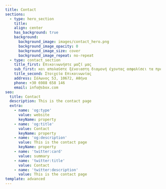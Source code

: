 ```yaml
---
title: Contact
sections:
  - type: hero_section
    title: 
    align: center
    has_background: true
    background: 
      background_image: images/contact_hero.png
      background_image_opacity: 0
      background_image_size: cover
      background_image_repeat: no-repeat
  - type: contact_section
    title_first: Επικοινωνήστε μαζί μας
    sub_first: και απολαύστε ξένοιαστη διαμονή έχοντας ασφαλίσει τα προσωπικά σας αντικείμενα στα οποία έχετε απεριόριστη πρόσβαση ανεξαρτήτως ημέρας ή ώρας. 
    title_second: Στοιχεία Επικοινωνίας
    address: Σόλωνος 53, 10672, Αθήνα
    phone: +30 6988 658 146
    email: info@sbox.com
seo:
  title: Contact
  description: This is the contact page
  extra:
    - name: 'og:type'
      value: website
      keyName: property
    - name: 'og:title'
      value: Contact
      keyName: property
    - name: 'og:description'
      value: This is the contact page
      keyName: property
    - name: 'twitter:card'
      value: summary
    - name: 'twitter:title'
      value: Contact
    - name: 'twitter:description'
      value: This is the contact page
template: advanced
---
```

